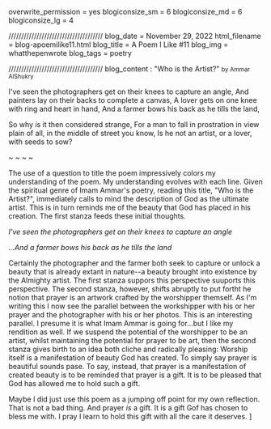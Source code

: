 overwrite_permission = yes
blogiconsize_sm = 6
blogiconsize_md = 6
blogiconsize_lg = 4

/////////////////////////////////////
blog_date = November 29, 2022
html_filename = blog-apoemilike11.html
blog_title = A Poem I Like #11
blog_img = whatthepenwrote
blog_tags = poetry

/////////////////////////////////////
blog_content : 
"Who is the Artist?" <small>by Ammar AlShukry</small>

I've seen the photographers get on their knees to capture an angle,
And painters lay on their backs to complete a canvas,
A lover gets on one knee with ring and heart in hand,
And a farmer bows his back as he tills the land,

So why is it then considered strange,
For a man to fall in prostration in view plain
of all, in the middle of street you know,
Is he not an artist, or a lover, with seeds to sow?

~ ~ ~ ~

The use of a question to title the poem impressively colors my understanding of the poem. My understanding evolves with each line. Given the spiritual genre of Imam Ammar's poetry, reading this title, "Who is the Artist?", immediately calls to mind the description of God as the ultimate artist. This is in turn reminds me of the beauty that God has placed in his creation. The first stanza feeds these initial thoughts.

<em>I've seen the photographers get on their knees to capture an angle</em>

<em>...And a farmer bows his back as he tills the land</em>

Certainly the photographer and the farmer both seek to capture or unlock a beauty that is already extant in nature--a beauty brought into existence by the Almighty artist. The first stanza suppors this perspective suuports this perspective. The second stanza, however, shifts abruptly to put fortht he notion that prayer is an artwork crafted by the worshipper themself. As I'm writing this I now see  the parallel between the workshipper with his or her prayer and the photographer with his or her photos. This is an interesting parallel. I presume it is what Imam Ammar is going for...but I like my rendition as well. If we suspend the potential of the worshipper to be an artist, whilst maintaining the potential for prayer to be art, then the second stanza gives birth to an idea both cliche and radically pleasing: Worship itself is a manifestation of beauty God has created. To simply say prayer is beautiful sounds pase. To say, instead, that prayer is a manifestation of created beauty is to be reminded that prayer is a gift. It is to be pleased that God has allowed me to hold such a gift.

Maybe I did just use this poem as a jumping off point for my own reflection. That is not a bad thing. And prayer <em>is</em> a gift. It is a gift Gof has chosen to bless me with. I pray I learn to hold this gift with all the care it deserves.
]